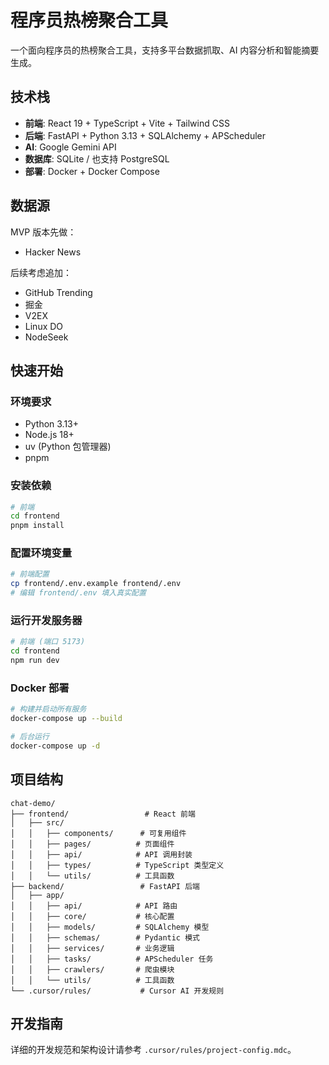 # 程序员热榜聚合工具

一个面向程序员的热榜聚合工具，支持多平台数据抓取、AI 内容分析和智能摘要生成。

## 技术栈

- **前端**: React 19 + TypeScript + Vite + Tailwind CSS
- **后端**: FastAPI + Python 3.13 + SQLAlchemy + APScheduler
- **AI**: Google Gemini API
- **数据库**: SQLite / 也支持 PostgreSQL
- **部署**: Docker + Docker Compose

## 数据源

MVP 版本先做：

- Hacker News

后续考虑追加：

- GitHub Trending
- 掘金
- V2EX
- Linux DO
- NodeSeek

## 快速开始

### 环境要求

- Python 3.13+
- Node.js 18+
- uv (Python 包管理器)
- pnpm

### 安装依赖

```bash
# 前端
cd frontend
pnpm install
```

### 配置环境变量

```bash
# 前端配置
cp frontend/.env.example frontend/.env
# 编辑 frontend/.env 填入真实配置
```

### 运行开发服务器

```bash
# 前端 (端口 5173)
cd frontend
npm run dev
```

### Docker 部署

```bash
# 构建并启动所有服务
docker-compose up --build

# 后台运行
docker-compose up -d
```

## 项目结构

```
chat-demo/
├── frontend/                 # React 前端
│   ├── src/
│   │   ├── components/      # 可复用组件
│   │   ├── pages/          # 页面组件
│   │   ├── api/            # API 调用封装
│   │   ├── types/          # TypeScript 类型定义
│   │   └── utils/          # 工具函数
├── backend/                 # FastAPI 后端
│   ├── app/
│   │   ├── api/            # API 路由
│   │   ├── core/           # 核心配置
│   │   ├── models/         # SQLAlchemy 模型
│   │   ├── schemas/        # Pydantic 模式
│   │   ├── services/       # 业务逻辑
│   │   ├── tasks/          # APScheduler 任务
│   │   ├── crawlers/       # 爬虫模块
│   │   └── utils/          # 工具函数
└── .cursor/rules/           # Cursor AI 开发规则
```

## 开发指南

详细的开发规范和架构设计请参考 `.cursor/rules/project-config.mdc`。
